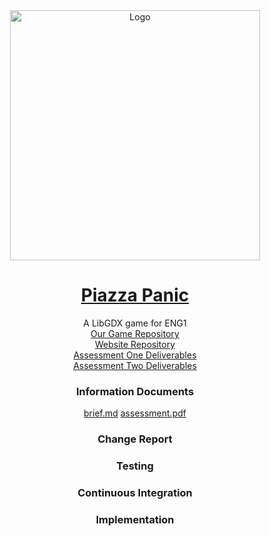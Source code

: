 <div align="center">
  <a href="https://github.com/team13eng1/piazza-panic/">
    <img src="./assets/Capture.jpg" alt="Logo" width="400" height="400">
  </a>

  <h1 align="center"> <a href = "README.md"> Piazza Panic </a> </h1>

  <p align="center">
    A LibGDX game for ENG1
    <br>
    <a href="https://github.com/team13eng1/piazza-panic"> Our Game Repository</a>
    <br>
    <a href="https://github.com/team13eng1/team13eng1.github.io"> Website Repository </a>
    <br>
    <a href="one.md"> Assessment One Deliverables</a>
    <br>
    <a href="two.md"> Assessment Two Deliverables</a>
    <br>
  </p>
<h3 align="center">Information Documents</h3>
<p align="center">
  <a href="./files/info/brief.md">brief.md</a>
  <a href="./files/info/eng1-team-assessment-1.pdf">assessment.pdf</a>
</p>
</div>
<h3 align="center">Change Report</h3>
<h3 align="center">Testing</h3>
<h3 align="center">Continuous Integration</h3>
<h3 align="center">Implementation</h3>
